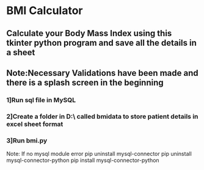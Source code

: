 # BMI Calculator
## Calculate your Body Mass Index using this tkinter python program and save all the details in a sheet
## Note:Necessary Validations have been made and there is a splash screen in the beginning

### 1]Run sql file in MySQL
### 2]Create a folder in D:\ called bmidata to store patient details in excel sheet format
### 3]Run bmi.py
Note: If no mysql module error
pip uninstall mysql-connector
pip uninstall mysql-connector-python
pip install mysql-connector-python
